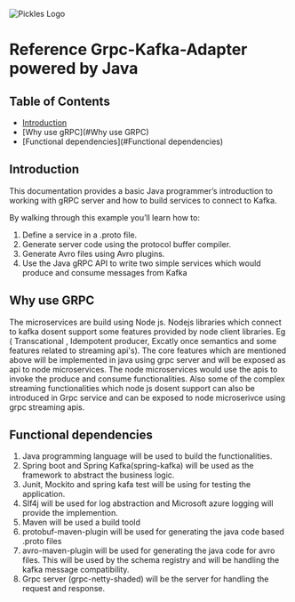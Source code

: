 <!-- <p align="center">
  <a href="https://www.pickles.com.au/" target="blank"><img src="https://upload.wikimedia.org/wikipedia/commons/4/48/Pickles-Logo.jpg" width="320" alt="Pickles Logo" /></a>
</p> -->

![Pickles Logo](/images/logo.jpg)

# Reference Grpc-Kafka-Adapter powered by Java

## Table of Contents

- [Introduction](#Introduction)
- [Why use gRPC](#Why use GRPC)
- [Functional dependencies](#Functional dependencies)


## Introduction
This documentation provides a basic Java programmer’s introduction to working with gRPC server and how to build services 
to connect to Kafka.

By walking through this example you’ll learn how to:

1. Define a service in a .proto file.
1. Generate server code using the protocol buffer compiler.
1. Generate Avro files using Avro plugins.
1. Use the Java gRPC API to write two simple services which would produce and consume messages from Kafka

## Why use GRPC

   The microservices are build using Node js. Nodejs libraries which connect to kafka dosent support some features provided by node client 
   libraries. Eg ( Transcational , Idempotent producer, Excatly once semantics and some features related to streaming api's). The core features which are mentioned above will be implemented in java using grpc server and will be exposed as api to node microservices. The node microservices would use the apis to invoke the produce and consume functionalities. Also some of the complex streaming functionalities which node js dosent support can also be introduced in Grpc service and can be exposed to node microserivce using grpc streaming apis. 
   
   
## Functional dependencies
 
 1. Java programming language will be used to build the functionalities.
 1. Spring boot and Spring Kafka(spring-kafka) will be used as the framework to abstract the business logic.
 1. Junit, Mockito and spring kafa test will be using for testing the application. 
 1. Slf4j will be used for log abstraction and Microsoft azure logging will provide the implemention.
 1. Maven will be used a build toold
 1. protobuf-maven-plugin will be used for generating the java code based .proto files
 1. avro-maven-plugin will be used for generating the java code for avro files. This will be used by the schema registry and will be handling
 the kafka message compatibility.
 1. Grpc server (grpc-netty-shaded) will be the server for handling the request and response.
 


 
